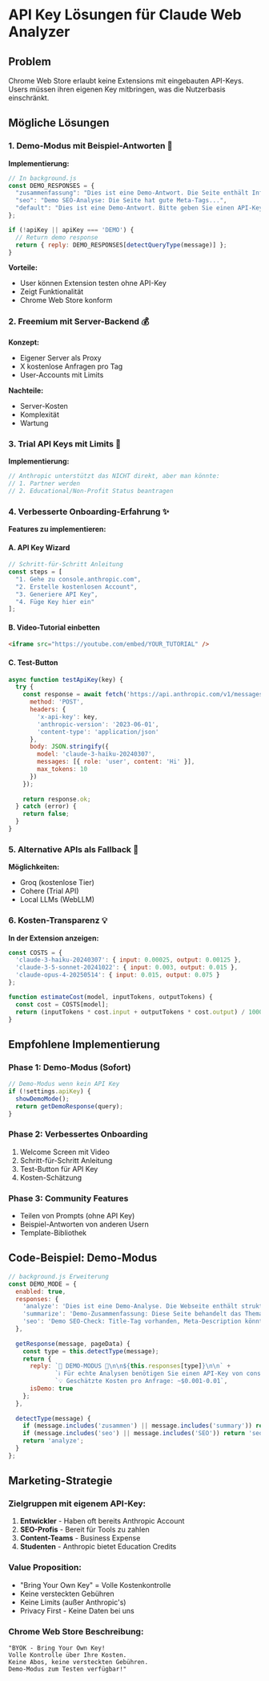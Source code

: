 # API Key Lösungen für Claude Web Analyzer

## Problem
Chrome Web Store erlaubt keine Extensions mit eingebauten API-Keys. Users müssen ihren eigenen Key mitbringen, was die Nutzerbasis einschränkt.

## Mögliche Lösungen

### 1. Demo-Modus mit Beispiel-Antworten 🎯
**Implementierung:**
```javascript
// In background.js
const DEMO_RESPONSES = {
  "zusammenfassung": "Dies ist eine Demo-Antwort. Die Seite enthält Informationen über...",
  "seo": "Demo SEO-Analyse: Die Seite hat gute Meta-Tags...",
  "default": "Dies ist eine Demo-Antwort. Bitte geben Sie einen API-Key ein für echte Analysen."
};

if (!apiKey || apiKey === 'DEMO') {
  // Return demo response
  return { reply: DEMO_RESPONSES[detectQueryType(message)] };
}
```

**Vorteile:**
- User können Extension testen ohne API-Key
- Zeigt Funktionalität
- Chrome Web Store konform

### 2. Freemium mit Server-Backend 💰
**Konzept:**
- Eigener Server als Proxy
- X kostenlose Anfragen pro Tag
- User-Accounts mit Limits

**Nachteile:**
- Server-Kosten
- Komplexität
- Wartung

### 3. Trial API Keys mit Limits 🎫
**Implementierung:**
```javascript
// Anthropic unterstützt das NICHT direkt, aber man könnte:
// 1. Partner werden
// 2. Educational/Non-Profit Status beantragen
```

### 4. Verbesserte Onboarding-Erfahrung ✨
**Features zu implementieren:**

#### A. API Key Wizard
```javascript
// Schritt-für-Schritt Anleitung
const steps = [
  "1. Gehe zu console.anthropic.com",
  "2. Erstelle kostenlosen Account", 
  "3. Generiere API Key",
  "4. Füge Key hier ein"
];
```

#### B. Video-Tutorial einbetten
```html
<iframe src="https://youtube.com/embed/YOUR_TUTORIAL" />
```

#### C. Test-Button
```javascript
async function testApiKey(key) {
  try {
    const response = await fetch('https://api.anthropic.com/v1/messages', {
      method: 'POST',
      headers: {
        'x-api-key': key,
        'anthropic-version': '2023-06-01',
        'content-type': 'application/json'
      },
      body: JSON.stringify({
        model: 'claude-3-haiku-20240307',
        messages: [{ role: 'user', content: 'Hi' }],
        max_tokens: 10
      })
    });
    
    return response.ok;
  } catch (error) {
    return false;
  }
}
```

### 5. Alternative APIs als Fallback 🔄
**Möglichkeiten:**
- Groq (kostenlose Tier)
- Cohere (Trial API)
- Local LLMs (WebLLM)

### 6. Kosten-Transparenz 💡
**In der Extension anzeigen:**
```javascript
const COSTS = {
  'claude-3-haiku-20240307': { input: 0.00025, output: 0.00125 },
  'claude-3-5-sonnet-20241022': { input: 0.003, output: 0.015 },
  'claude-opus-4-20250514': { input: 0.015, output: 0.075 }
};

function estimateCost(model, inputTokens, outputTokens) {
  const cost = COSTS[model];
  return (inputTokens * cost.input + outputTokens * cost.output) / 1000;
}
```

## Empfohlene Implementierung

### Phase 1: Demo-Modus (Sofort)
```javascript
// Demo-Modus wenn kein API Key
if (!settings.apiKey) {
  showDemoMode();
  return getDemoResponse(query);
}
```

### Phase 2: Verbessertes Onboarding
1. Welcome Screen mit Video
2. Schritt-für-Schritt Anleitung
3. Test-Button für API Key
4. Kosten-Schätzung

### Phase 3: Community Features
- Teilen von Prompts (ohne API Key)
- Beispiel-Antworten von anderen Usern
- Template-Bibliothek

## Code-Beispiel: Demo-Modus

```javascript
// background.js Erweiterung
const DEMO_MODE = {
  enabled: true,
  responses: {
    'analyze': 'Dies ist eine Demo-Analyse. Die Webseite enthält strukturierte Daten...',
    'summarize': 'Demo-Zusammenfassung: Diese Seite behandelt das Thema...',
    'seo': 'Demo SEO-Check: Title-Tag vorhanden, Meta-Description könnte verbessert werden...'
  },
  
  getResponse(message, pageData) {
    const type = this.detectType(message);
    return {
      reply: `🎯 DEMO-MODUS 🎯\n\n${this.responses[type]}\n\n` +
             `ℹ️ Für echte Analysen benötigen Sie einen API-Key von console.anthropic.com\n` +
             `💡 Geschätzte Kosten pro Anfrage: ~$0.001-0.01`,
      isDemo: true
    };
  },
  
  detectType(message) {
    if (message.includes('zusammen') || message.includes('summary')) return 'summarize';
    if (message.includes('seo') || message.includes('SEO')) return 'seo';
    return 'analyze';
  }
};
```

## Marketing-Strategie

### Zielgruppen mit eigenem API-Key:
1. **Entwickler** - Haben oft bereits Anthropic Account
2. **SEO-Profis** - Bereit für Tools zu zahlen
3. **Content-Teams** - Business Expense
4. **Studenten** - Anthropic bietet Education Credits

### Value Proposition:
- "Bring Your Own Key" = Volle Kostenkontrolle
- Keine versteckten Gebühren
- Keine Limits (außer Anthropic's)
- Privacy First - Keine Daten bei uns

### Chrome Web Store Beschreibung:
```
"BYOK - Bring Your Own Key! 
Volle Kontrolle über Ihre Kosten. 
Keine Abos, keine versteckten Gebühren.
Demo-Modus zum Testen verfügbar!"
```